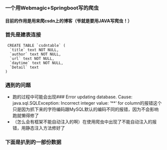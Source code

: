 ### 一个用Webmagic+Springboot写的爬虫

#### 目前的作用是用来爬csdn上的博客（爷就是要用JAVA写爬虫！）

### 首先是建表连接
```
 CREATE TABLE `csdntable` (
  `title` text NOT NULL,
  `author` text NOT NULL,
  `url` text NOT NULL,
  `daytime` text NOT NULL,
  `Detail` text
) 
```

### 遇到的问题
- 跑的过程中可能会出现### Error updating database. Cause: java.sql.SQLException: Incorrect integer value: ‘**‘ for column的报错这个只是因为抓下来的字符编码跟MySQL默认的编码不同的报错，因为不会影响跑就懒得修了
- （怎么会有框架不能自动注入的啊）在使用爬虫中出现了不能自动注入的报错，用静态注入方法修好了

### 下面是扒到的一部份数据

